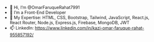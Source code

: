 - 👋 Hi, I’m @OmarFaruqueRahat7991
- 👀 I’m a Front-End Developer
- 🌱 My Expertise: 	HTML, CSS, Bootstrap, Tailwind, JavaScript, React.js, React Router, Node.js, Express.js, Firebase, MongoDB, JWT 
- 📫 LinkedIn: https://www.linkedin.com/in/kazi-omar-faruque-rahat-955857192/


